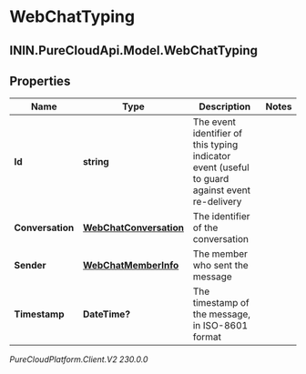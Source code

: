 # WebChatTyping

## ININ.PureCloudApi.Model.WebChatTyping

## Properties

|Name | Type | Description | Notes|
|------------ | ------------- | ------------- | -------------|
| **Id** | **string** | The event identifier of this typing indicator event (useful to guard against event re-delivery | |
| **Conversation** | [**WebChatConversation**](WebChatConversation) | The identifier of the conversation | |
| **Sender** | [**WebChatMemberInfo**](WebChatMemberInfo) | The member who sent the message | |
| **Timestamp** | **DateTime?** | The timestamp of the message, in ISO-8601 format | |



_PureCloudPlatform.Client.V2 230.0.0_
